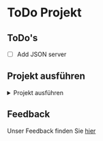 # ToDo Projekt

## ToDo's
- [ ] Add JSON server

## Projekt ausführen
<details closed>
    <summary>Projekt ausführen</summary>

    - Projekt klonen

    - npm install

    - npm run dev
</details>

## Feedback

Unser Feedback finden Sie [hier](Feedback.md)
